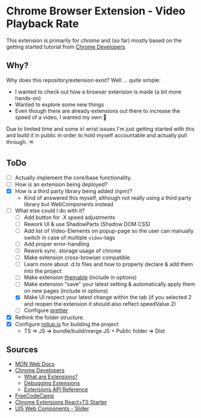 # Chrome Browser Extension - Video Playback Rate

This extension is primarily for _chrome_ and (so far) mostly based on the getting started tutorial from [Chrome Developers](https://developer.chrome.com/docs/extensions/mv3/getstarted/).

## Why?

Why does this repository/extension exist? Well ... quite simple:

-   I wanted to check out how a browser extension is made (a bit more hands-on)
-   Wanted to explore some new things
-   Even though there are already extensions out there to increase the speed of a video, I wanted my own 🤪

Due to limited time and some irl wrist issues I'm just getting started with this and build it in public in order to hold myself accountable and actually pull through. 🪅

## ToDo

-   [ ] Actually implement the core/base functionality.
-   [ ] How is an extension being deployed?
-   [x] How is a third party library being added (npm)?
    -   Kind of answered this myself, although not really using a third party library but WebComponents instead
-   [ ] What else could I do with it?
    -   [ ] Add button for .X speed adjustments
    -   [ ] Rework UI & use ShadowParts (Shadow DOM CSS)
    -   [ ] Add list of Video-Elements on popup-page so the user can manually switch in case of multiple `video`-tags
    -   [ ] Add proper error-handling
    -   [ ] Rework sync. storage usage of chrome
    -   [ ] Make extension cross-browser compatible
    -   [ ] Learn more about .d.ts files and how to properly declare & add them into the project
    -   [ ] Make extension [themable](https://sap.github.io/ui5-webcomponents/playground/advanced/configuration/#theme) (include in options)
    -   [ ] Make extension "save" your latest setting & automatically apply them on new pages (include in options)
    -   [x] Make UI respect your latest change within the tab (if you selected 2 and reopen the extension it should also reflect speedValue 2)
    -   [ ] Configure [prettier](https://prettier.io/docs/en/install.html)
-   [x] Rethink the folder structure.
-   [x] Configure [rollup.js](https://rollupjs.org/guide/en/) for building the project
    -   TS => JS => bundle/build/merge JS + Public folder => Dist

## Sources

-   [MDN Web Docs](https://developer.mozilla.org/en-US/docs/Mozilla/Add-ons/WebExtensions/Build_a_cross_browser_extension)
-   [Chrome Developers](https://developer.chrome.com/docs/extensions/mv3/getstarted/)
    -   [What are Extensions?](https://developer.chrome.com/docs/extensions/mv3/overview/)
    -   [Debugging Extensions](https://developer.chrome.com/docs/extensions/mv3/tut_debugging/)
    -   [Extensions API Reference](https://developer.chrome.com/docs/extensions/reference/)
-   [FreeCodeCamp](https://www.freecodecamp.org/news/write-your-own-browser-extensions/)
-   [Chrome Extensions React+TS Starter](https://github.com/chibat/chrome-extension-typescript-starter)
-   [UI5 Web Components - Slider](https://sap.github.io/ui5-webcomponents/playground/components/Slider/)
